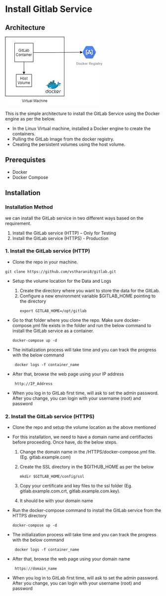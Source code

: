 # **Install Gitlab Service**

## **Architecture**

![diagram](./images/Architecture.jpg)

This is the simple architecture to install the GitLab Service using the Docker engine as per the below.
  * In the Linux Virtual machine, installed a Docker engine to create the containers. 
  * Pulling the GitLab Image from the docker registry. 
  * Creating the persistent volumes using the host volume. 


## **Prerequistes**

* Docker
* Docker Compose

## **Installation**

### **Installation Method**

we can install the GitLab service in two different ways based on the requirement.
1.	Install the GitLab service (HTTP) – Only for Testing
2.	Install the GitLab service (HTTPS) - Production

### 1. Install the GitLab service (HTTP) 


* Clone the repo in your machine.

```
git clone https://github.com/vstharani8/gitlab.git
```
* Setup the volume location for the Data and Logs

  1. Create the directory where you want to store the data for the GitLab.
  2. Configure a new environment variable $GITLAB_HOME pointing to the directory
      ```
      export GITLAB_HOME=/opt/gitlab
      ```
* Go to that folder where you clone the repo. Make sure docker-compose.yml file exists in the folder and run the below command to install the GitLab service as a container.
    ```
    docker-compose up -d
    ```
* The initialization process will take time and you can track the progress with the below command
    ```
     docker logs -f container_name
    ```
* After that, browse the web page using your IP address
    ```
     http://IP_Address
    ```
* When you log in to GitLab first time, will ask to set the admin password. After you change, you can login with your username (root) and password

### 2. Install the GitLab service (HTTPS)

* Clone the repo and setup the volume location as the above mentioned

* For this installation, we need to have a domain name and certifiactes before proceeding. Once have, do the below steps.

    1.	Change the domain name in the /HTTPS/docker-compose.yml file. (Eg. gitlab.example.com)
    2.	Create the SSL directory in the $GITHUB_HOME as per the below

        ```
        mkdir $GITLAB_HOME/config/ssl
        ```
    3.  Copy your certificate and key files to the ssl folder (Eg. gitlab.example.com.crt, gitlab.example.com.key). 
    4.  It should be with your domain name

* Run the docker-compose command to install the GitLab service from the HTTPS directory
    ```
    docker-compose up -d
    ```
*  The initialization process will take time and you can track the progress with the below command
    ```
     docker logs -f container_name
    ```
* After that, browse the web page using your domain name
    ```
     https://domain_name
    ```
* When you log in to GitLab first time, will ask to set the admin password. After you change, you can login with your username (root) and password